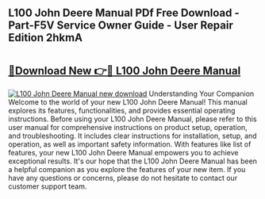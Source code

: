 ## L100 John Deere Manual PDf Free Download - Part-F5V Service Owner Guide - User Repair Edition 2hkmA

# <h2><a href="http://bc87263.oget.top/?id=L100+John+Deere+Manual">🔗Download New 👉🔴 L100 John Deere Manual</a></h2>

[![L100 John Deere Manual new download](https://i.imgur.com/5g1atiW.png)](http://bc87263.oget.top/?id=L100+John+Deere+Manual)
Understanding Your Companion Welcome to the world of your new L100 John Deere Manual! This manual explores its features, functionalities, and provides essential operating instructions. Before using your L100 John Deere Manual, please refer to this user manual for comprehensive instructions on product setup, operation, and troubleshooting. It includes clear instructions for installation, setup, and operation, as well as important safety information. With features like list of features, your new L100 John Deere Manual empowers you to achieve exceptional results. It's our hope that the L100 John Deere Manual has been a helpful companion as you explore the features of your new item. If you have any questions or concerns, please do not hesitate to contact our customer support team.
